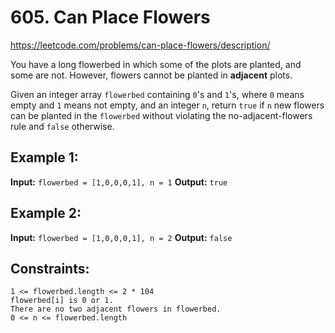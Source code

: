 # 605. Can Place Flowers
https://leetcode.com/problems/can-place-flowers/description/

You have a long flowerbed in which some of the plots are planted, and some are not. However, flowers cannot be planted in **adjacent** plots.

Given an integer array `flowerbed` containing `0`'s and `1`'s, where `0` means empty and `1` means not empty, and an integer `n`, return `true` if `n` new flowers can be planted in the `flowerbed` without violating the no-adjacent-flowers rule and `false` otherwise.

 

## Example 1:

**Input:** `flowerbed = [1,0,0,0,1], n = 1`
**Output:** `true`

## Example 2:

**Input:** `flowerbed = [1,0,0,0,1], n = 2`
**Output:** `false` 

## Constraints:
```
1 <= flowerbed.length <= 2 * 104
flowerbed[i] is 0 or 1.
There are no two adjacent flowers in flowerbed.
0 <= n <= flowerbed.length
```